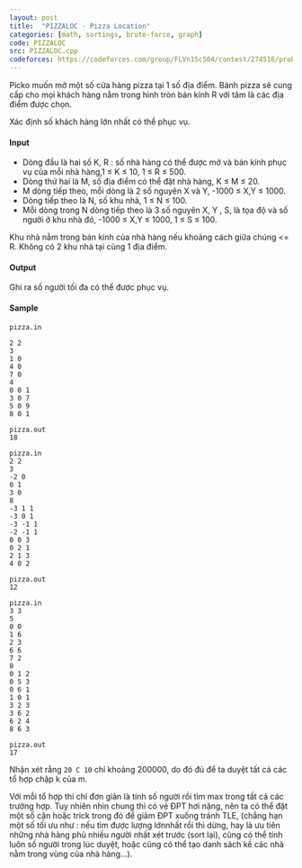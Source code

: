 ```yaml
---
layout: post
title:  "PIZZALOC - Pizza Location"
categories: [math, sortings, brute-force, graph]
code: PIZZALOC
src: PIZZALOC.cpp
codeforces: https://codeforces.com/group/FLVn1Sc504/contest/274516/problem/O
---
```




  






Picko muốn mở một số cửa hàng pizza tại 1 số địa điểm. Bánh pizza sẽ cung cấp cho mọi khách hàng nằm trong hình tròn bán kính R với tâm là các địa điểm được chọn.

Xác định số khách hàng lớn nhất có thể phục vụ.

#### Input

+ Dòng đầu là hai số K, R : số nhà hàng có thể được mở và bán kính phục vụ của mỗi nhà hàng,1 ≤ K ≤ 10, 1 ≤ R ≤ 500.
+ Dòng thứ hai là M, số địa điểm có thể đặt nhà hàng, K ≤ M ≤ 20.
+ M dòng tiếp theo, mỗi dòng là 2 số nguyên X và Y, -1000 ≤ X,Y ≤ 1000.
+ Dòng tiếp theo là N, số khu nhà, 1 ≤ N ≤ 100.
+ Mỗi dòng trong N dòng tiếp theo là 3 số nguyên X, Y , S, là tọa độ và số người ở khu nhà đó, -1000 ≤ X,Y ≤ 1000, 1 ≤ S ≤ 100.

Khu nhà nằm trong bán kính của nhà hàng nếu khoảng cách giữa chúng <= R. Không có 2 khu nhà tại cùng 1 địa điểm.

#### Output

Ghi ra số người tối đa có thể được phục vụ.

#### Sample

```
pizza.in 
 
2 2 
3 
1 0 
4 0 
7 0 
4 
0 0 1 
3 0 7 
5 0 9 
8 0 1 
 
pizza.out 
18 

pizza.in 
2 2 
3 
-2 0 
0 1 
3 0 
8 
-3 1 1 
-3 0 1 
-3 -1 1 
-2 -1 1 
0 0 3 
0 2 1 
2 1 3 
4 0 2 
 
pizza.out 
12 

pizza.in 
3 3 
5 
0 0 
1 6 
2 3 
6 6 
7 2 
8 
0 1 2 
0 5 3 
0 6 1 
1 0 1 
3 2 3 
3 6 2 
6 2 4 
8 6 3 
 
pizza.out 
17 
```

<!--more-->




Nhận xét rằng `20 C 10` chỉ khoảng 200000, do đó đủ để ta duyệt tất cả các tổ hợp chập k của m. 

Với mỗi tổ hợp thì chỉ đơn giản là tính số người rồi tìm max trong tất cả các trường hợp. Tuy nhiên nhìn chung thì có vẻ ĐPT hơi nặng, nên ta có thể đặt một số cận hoặc trick trong đó để giảm ĐPT xuống tránh TLE, (chẳng hạn một số tối ưu như : nếu tìm được lượng lớnnhất rồi thì dừng, hay là ưu tiên những nhà hàng phủ nhiều người nhất xét trước (sort lại), cũng có thể tính luôn số người trong lúc duyệt, hoặc cũng có thể tạo danh sách kề các nhà nằm trong vùng của nhà hàng...).
